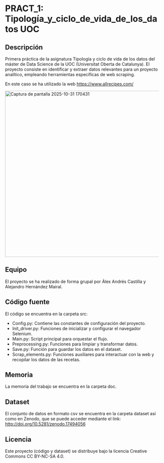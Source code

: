 # PRACT_1: Tipología_y_ciclo_de_vida_de_los_datos UOC
## Descripción

Primera práctica de la asignatura Tipología y ciclo de vida de los datos del máster de Data Science de la UOC (Universitat Oberta de Catalunya). El proyecto consiste en identificar y extraer datos relevantes para un proyecto analítico, empleando herramientas específicas de web scraping. 

En este caso se ha utilizado la web https://www.allrecipes.com/

<img width="854" height="545" alt="Captura de pantalla 2025-10-31 170431" src="https://github.com/user-attachments/assets/bb730b17-cd17-4f7f-a6c7-f5da5586efb3" />

## Equipo

El proyecto se ha realizado de forma grupal por Àlex Andrés Castilla y Alejandro Hernández Mairal.

## Código fuente

El código se encuentra en la carpeta src: 

- Config.py: Contiene las constantes de configuración del proyecto. 
- Init_driver.py: Funciones de inicializar y configurar el navegador Selenium.
- Main.py: Script principal para orquestar el flujo. 
- Preprocessing.py: Funciones para limpiar y transformar datos.
- Save.py: Función para guardar los datos en el dataset.
- Scrap_elements.py: Funciones auxiliares para interactuar con la web y recopilar los datos de las recetas.

## Memoria

La memoria del trabajo se encuentra en la carpeta doc.

## Dataset

El conjunto de datos en formato csv se encuentra en la carpeta dataset así como en Zenodo, que se puede acceder mediante el link: http://doi.org/10.5281/zenodo.17494056

## Licencia 

Este proyecto (código y dataset) se distribuye bajo la licencia Creative Commons CC BY-NC-SA 4.0.
